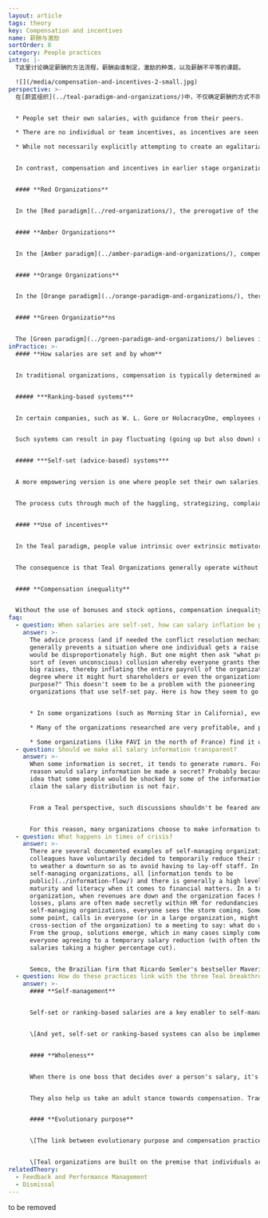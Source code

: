 ```yaml
---
layout: article
tags: theory
key: Compensation and incentives
name: 薪酬与激励
sortOrder: 8
category: People practices
intro: |-
  T这里讨论确定薪酬的方法流程，薪酬由谁制定，激励的种类，以及薪酬不平等的课题。

  ![](/media/compensation-and-incentives-2-small.jpg)
perspective: >-
  在[蔚蓝组织](../teal-paradigm-and-organizations/)中，不仅确定薪酬的方式不同，薪酬的性质和重要性都变得完全不同。蔚蓝组织在薪酬方面通常表现出以下特征：


  * People set their own salaries, with guidance from their peers.

  * There are no individual or team incentives, as incentives are seen to distract people from their inner motivation, and to skew behaviors.

  * While not necessarily explicitly attempting to create an egalitarian pay structure, it seems that in these organizations, people strive to reduce the sometimes extreme pay disparities witnessed in many sectors today. A special focus is to ensure that the lowest paid make enough to satisfy basic needs.


  In contrast, compensation and incentives in earlier stage organizations can be summarized as follows:


  #### **Red Organizations**


  In the [Red paradigm](../red-organizations/), the prerogative of the boss is to freely, on a whim, decide to increase or reduce pay. There are no formal processes for negotiating on pay, nor any formal, documented incentive processes.


  #### **Amber Organizations**


  In the [Amber paradigm](../amber-paradigm-and-organizations/), compensation is generally fixed and determined by a person’s level in the hierarchy (or other fixed status marker, such as the person’s type of university degree). There are no individual salary negotiations, no incentives. It’s “same work, same pay”.


  #### **Orange Organizations**


  In the [Orange paradigm](../orange-paradigm-and-organizations/), there is some individual negotiation of base salary, and people generally fall into salary bands. A boss has some freedom to increase someone’s pay within that salary band. Orange believes strongly in individual targets and incentives. If people reach predetermined targets (that ideally belong to a cascaded system of targets or budget that builds up to strong creation of shareholder value), they will receive a hardy bonus. Strong differences in pay between top and bottom earners are seen as perfectly acceptable, as they reflect people’s merits and contributions.


  #### **Green Organizatio**ns


  The [Green paradigm](../green-paradigm-and-organizations/) believes in cooperation as much as in competition; individual incentives begin to make way for team bonuses. Attempts are made to reduce the difference between the highest and lowest earners in the workplace, for instance through a maximum multiple between the CEO pay and the median (or lowest) salary in the organization.
inPractice: >-
  #### **How salaries are set and by whom**


  In traditional organizations, compensation is typically determined according to the organizational hierarchy. Generally, a boss can decide on a pay raise for his subordinates, often subject to HR (or institutional) guidelines or approval. In self-managing organizations, in the absence of bosses, the process to determine salaries and other types of compensation must be reinvented using the power of peer input. It seems that there are two broad categories of systems: ranking-based systems and self-set (advice-based) systems. \[Both of these can be used within hierarchical systems too. They don't depend on self-managing structures.]


  ##### ***Ranking-based systems***


  In certain companies, such as W. L. Gore or HolacracyOne, employees rank or evaluate the contributions of the peers they work with most closely. Based on this input, people are allocated to different salary bands - usually by an algorithm or an elected committee. People who are seen as contributing more will find themselves in the higher bands that earn bigger salaries; the more junior, less experienced colleagues naturally gravitate toward bands with lower salaries. The process is simple and easy to understand and it is generally seen as fair. When it’s not just one person (the boss), but many of an individual's colleagues informing the process, the resulting salary is likely to be a fairer reflection of that person's contribution.


  Such systems can result in pay fluctuating (going up but also down) over the years, depending on people's contribution. In many countries, labor laws prevent salaries from going down, which requires adaptations to this method. For instance, the system could be used only to discern which colleagues should receive a pay raise. Alternatively, a system can be engineered using a low fixed salary, and allowing the fluctuations through individual bonuses that can go up or down.


  ##### ***Self-set (advice-based) systems***


  A more empowering version is one where people set their own salaries, calibrated by the advice process from their peers. In this case, generally once a year, people propose what salary raise they believe to be appropriate for themselves, and the justifications for their proposal. This input is reviewed by a number of peers (e.g. in an elected salary advice group) who give individual advice on that proposal, based on a calibration across colleagues. Individuals can then choose to follow the advice they have received or not, and their choice is made public. If it so chooses, the salary advice group can choose to declare a conflict and invoke the [conflict resolution mechanism](../conflict-resolution/).


  The process cuts through much of the haggling, strategizing, complaining, and "sucking up" that happens when salaries are set by one's boss. If people are unhappy with their salary, they can simply raise it. And they will face the consequences of their choices, if they decide to place themselves too far outside their peers' advice.


  #### **Use of incentives**


  In the Teal paradigm, people value intrinsic over extrinsic motivators. Once people make enough money to cover their basic needs, what matters most is that work is meaningful and that they can express their talents and callings at work. In the book *Drive*, Daniel Pink concludes from a great amount of research on the matter that in today’s complex work settings, incentives are mostly counterproductive, reducing rather than enhancing people’s performance.


  The consequence is that Teal Organizations generally operate without explicit financial incentives at individual and team level. No one, not even sales people, has targets or incentives and there are rarely individual bonuses or stock options. Instead, at the end of very profitable years, some part of the profit will be shared with all employees (in some cases everyone receives the same fixed percent of base salary, in others everyone receives the same fixed amount). See also [Ownership](../ownership/).


  #### **Compensation inequality**


  Without the use of bonuses and stock options, compensation inequality is automatically reduced, as a large share of the pay inequalities in today's Fortune 500 companies stem from the often extravagant CEO bonuses and stock options. Some organizations also strive consciously to limit inequality in the base salary. Some organizations, like AES and FAVI, have replaced hourly wages with monthly salaries for shop floor operators, erasing the distinction between blue- and white-collar workers. Everyone is compensated on the same principles.
faq:
  - question: When salaries are self-set, how can salary inflation be prevented?
    answer: >-
      The advice process (and if needed the conflict resolution mechanism)
      generally prevents a situation where one individual gets a raise that
      would be disproportionately high. But one might then ask "what prevents a
      sort of (even unconscious) collusion whereby everyone grants themselves
      big raises, thereby inflating the entire payroll of the organization to a
      degree where it might hurt shareholders or even the organizations
      purpose?" This doesn't seem to be a problem with the pioneering
      organizations that use self-set pay. Here is how they seem to go about it.


      * In some organizations (such as Morning Star in California), everyone needs to benchmark their salaries to a market rate. They institute a rule of thumb, for example, that salaries shouldn't be higher than 110% of the industry average. They might support this with the arguments that if salaries are too high, this allows for less investment and future development, makes the organization less able to achieve its purpose or is unfair to the shareholders.

      * Many of the organizations researched are very profitable, and pay out a lot in profit sharing (workers at FAVI typically make the equivalent of 17 or 18 months of salary this way). The idea, therefore, is to keep compensation in line with the industry, and when profits allow, top up the salary with profit sharing. This reduces the incentive to try and increase one's base salary, knowing also that in bad times, jobs are more secure if the base salaries aren't inflated.

      * Some organizations (like FAVI in the north of France) find it useful to have a simple rule of thumb for the organization overall: Revenues should break down into X% for salaries, Y% for material costs, Z% for investments so that a healthy P% of profit remains. Everyone seems to accept this rule as good common sense. This is the basis for what can be shared in profit sharing. If needed, the salary advice group could share these parameters with everyone upfront, for instance in years with low profitability.
  - question: Should we make all salary information transparent?
    answer: >-
      When some information is secret, it tends to generate rumors. For what
      reason would salary information be made a secret? Probably because of the
      idea that some people would be shocked by some of the information and
      claim the salary distribution is not fair.


      From a Teal perspective, such discussions shouldn't be feared and avoided, but can be steered in productive ways. They can help bring to light unspoken issues and hidden grievances. They can help people grow as part of the process, in dealing with their relations to one another and to money. And perhaps, indeed, to correct some obviously unfair situations that might have slipped in over time.


      For this reason, many organizations choose to make information totally public. (The social media app maker Buffer even publishes everyone's salary online). Some organizations, like the tomato-processing company Morning Star, have chosen to make the *salary increase percentages* public within the organization, but not the base salary. That might be an intermediary step towards full transparency for an organization to take.
  - question: What happens in times of crisis?
    answer: >-
      There are several documented examples of self-managing organizations where
      colleagues have voluntarily decided to temporarily reduce their salaries
      to weather a downturn so as to avoid having to lay-off staff. In
      self-managing organizations, all [information tends to be
      public](../information-flow/) and there is generally a high level of
      maturity and literacy when it comes to financial matters. In a traditional
      organization, when revenues are down and the organization faces heavy
      losses, plans are often made secretly within HR for redundancies. In
      self-managing organizations, everyone sees the storm coming. Someone, at
      some point, calls in everyone (or in a large organization, might invite a
      cross-section of the organization) to a meeting to say: what do we do?
      From the group, solutions emerge, which in many cases simply come down to
      everyone agreeing to a temporary salary reduction (with often the highest
      salaries taking a higher percentage cut). 


      Semco, the Brazilian firm that Ricardo Semler's bestseller Maverick made famous, has put in place a "voluntary risk program" to institutionalize such salary reductions to protect the organization in times of crisis (to which Brazil has been prone over the last several decades). Employees are offered the option of a risk salary program. They take a pay cut of 25 percent and then receive a supplement raising their compensation to 125 percent if the company has a good year. If the company does poorly, they only receive 75 percent of their salary. As the good years outweigh the bad, the deal is favorable to employees willing to take a risk.
  - question: How do these practices link with the three Teal breakthroughs?
    answer: >-
      #### **Self-management**


      Self-set or ranking-based salaries are a key enabler to self-management: in traditional hierarchical structures, bosses decide on the salary raises and bonuses of their subordinates; in self-managing systems, it is necessary to upgrade to peer-based compensation mechanisms.


      \[And yet, self-set or ranking-based systems can also be implemented within traditional hierarchical structures. It can be a step towards ultimately replacing hierarchy with self-management. Within an organization where complete self-management isn't in the cards (for instance if the board of directors wouldn't accept that the organization let go of a pyramid structure), it can also be an important step to take some power out of the boss-subordinate relationship and create more of a team-based collaborative spirit.]


      #### **Wholeness**


      When there is one boss that decides over a person's salary, it's tempting to want to please that person, to conform to their expectations, to not speak one's truth. When it's not one person, but a great number of colleagues one works with who calibrate one's salary increase, most people naturally relax into showing up more truthfully. In this way, self-set or ranking based compensation mechanisms help colleagues show up more easily from a place of wholeness.


      They also help us take an adult stance towards compensation. Traditional boss-subordinate relationship tend to push employees to behave like children and bosses like parents. Self-set or ranking based compensation systems also do away, almost instantly, with much of the strategizing, haggling and complaining around compensation, with everyone forced to take an adult-to-adult stance. 


      #### **Evolutionary purpose**


      \[The link between evolutionary purpose and compensation practices can show up in times of crisis. There are several documented cases of self-managing where workers, in a severe downturn, choose voluntarily to reduce their compensations on a temporary basis to avoid lay-offs. In self-managing organizations, colleagues often often have a high level of financial knowledge and maturity, and choose to contribute to save their colleagues jobs and to maintain the organizations ability to pursue its purpose with all its skills and resources.]


      \[Teal organizations are built on the premise that individuals are primarily motivated, after attaining basic needs, by intrinsic factors such as the pursuit of purpose. Thus, they tend not to exhibit the primacy of compensation, including added incentives, typical in Orange or even Green.]
relatedTheory:
  - Feedback and Performance Management
  - Dismissal
---
```

to be removed